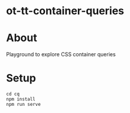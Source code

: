 # ot-tt-container-queries

# About

Playground to explore CSS container queries

# Setup

```
cd cq
npm install
npm run serve
```
